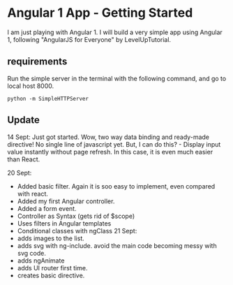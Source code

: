 # Angular 1 App - Getting Started

I am just playing with Angular 1.
I will build a very simple app using Angular 1, following "AngularJS for Everyone" by LevelUpTutorial.

## requirements
Run the simple server in the terminal with the following command, and go to local host 8000.
```
python -m SimpleHTTPServer
```

## Update
14 Sept: Just got started.  Wow, two way data binding and ready-made directive!  No single line of javascript yet. But, I can do this? - Display input value instantly without page refresh.
In this case, it is even much easier than React.

20 Sept:
- Added basic filter.  Again it is soo easy to implement, even compared with react.
- Added my first Angular controller.
- Added a form event.
- Controller as Syntax (gets rid of $scope)
- Uses filters in Angular templates
- Conditional classes with ngClass
21 Sept:
- adds images to the list.
- adds svg with ng-include. avoid the main code becoming messy with svg code.
- adds ngAnimate
- adds UI router first time.
- creates basic directive.
